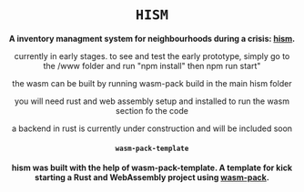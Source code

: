 <div align="center">
<h1><code>HISM</code></h1>
  <strong>A inventory managment system for neighbourhoods during a crisis: <a href="https://github.com/ShaneM123/hism">hism</a>.</strong>
  <p> currently in early stages. to see and test the early prototype, 
  simply go to the /www folder and run "npm install" then npm run start" </p>
  <p>the wasm can be built by running wasm-pack build in the main hism folder</p>
  <p> you will need rust and web assembly setup and installed to run the wasm section fo the code</p>
  <p> a backend in rust is currently under construction and will be included soon </p>
  <h4><code>wasm-pack-template</code></h4>

  <strong>hism was built with the help of wasm-pack-template. A template for kick starting a Rust and WebAssembly project using <a href="https://github.com/rustwasm/wasm-pack">wasm-pack</a>.</strong>

</div>